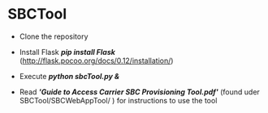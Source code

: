 # SBCTool



* Clone the repository
* Install Flask ***pip install Flask***  (http://flask.pocoo.org/docs/0.12/installation/)
* Execute ***python sbcTool.py &***

* Read ***'Guide to Access  Carrier SBC Provisioning Tool.pdf'*** (found uder SBCTool/SBCWebAppTool/ ) for instructions to use the tool 
